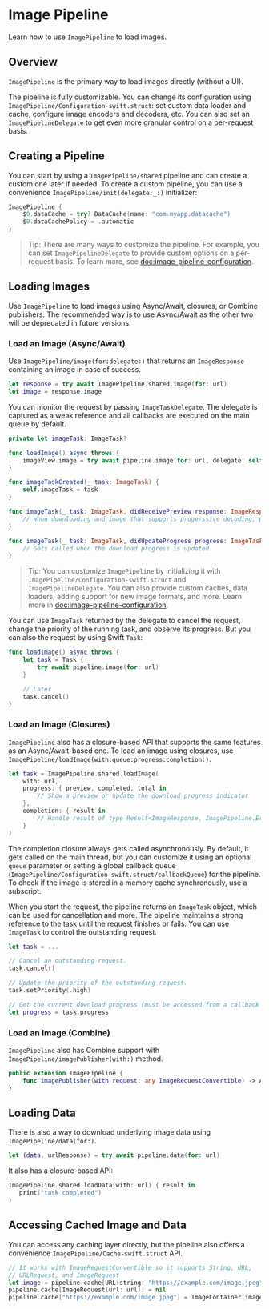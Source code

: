 # Image Pipeline

Learn how to use ``ImagePipeline`` to load images.

## Overview

``ImagePipeline`` is the primary way to load images directly (without a UI).

The pipeline is fully customizable. You can change its configuration using ``ImagePipeline/Configuration-swift.struct``: set custom data loader and cache, configure image encoders and decoders, etc. You can also set an ``ImagePipelineDelegate`` to get even more granular control on a per-request basis.

## Creating a Pipeline

You can start by using a ``ImagePipeline/shared`` pipeline and can create a custom one later if needed. To create a custom pipeline, you can use a convenience ``ImagePipeline/init(delegate:_:)`` initializer:

```swift
ImagePipeline {
    $0.dataCache = try? DataCache(name: "com.myapp.datacache")
    $0.dataCachePolicy = .automatic
}
```

> Tip: There are many ways to customize the pipeline. For example, you can set ``ImagePipelineDelegate`` to provide custom options on a per-request basis. To learn more, see <doc:image-pipeline-configuration>.

## Loading Images

Use ``ImagePipeline`` to load images using Async/Await, closures, or Combine publishers. The recommended way is to use Async/Await as the other two will be deprecated in future versions.

### Load an Image (Async/Await)

Use ``ImagePipeline/image(for:delegate:)`` that returns an ``ImageResponse`` containing an image in case of success.

```swift
let response = try await ImagePipeline.shared.image(for: url)
let image = response.image
```

You can monitor the request by passing ``ImageTaskDelegate``. The delegate is captured as a weak reference and all callbacks are executed on the main queue by default.

```swift
private let imageTask: ImageTask?

func loadImage() async throws {
    imageView.image = try await pipeline.image(for: url, delegate: self).image
}

func imageTaskCreated(_ task: ImageTask) {
    self.imageTask = task
}

func imageTask(_ task: ImageTask, didReceivePreview response: ImageResponse) {
    // When downloading and image that supports progerssive decoding, previews are delivered here.
}

func imageTask(_ task: ImageTask, didUpdateProgress progress: ImageTask.Progress) {
    // Gets called when the download progress is updated.
}
```

> Tip: You can customize ``ImagePipeline`` by initializing it with ``ImagePipeline/Configuration-swift.struct`` and ``ImagePipelineDelegate``. You can also provide custom caches, data loaders, adding support for new image formats, and more. Learn more in <doc:image-pipeline-configuration>.

You can use `ImageTask` returned by the delegate to cancel the request, change the priority of the running task, and observe its progress. But you can also the request by using Swift `Task`:

```swift
func loadImage() async throws {
    let task = Task {
        try await pipeline.image(for: url)
    }

    // Later
    task.cancel()
}
```

### Load an Image (Closures)

``ImagePipeline`` also has a closure-based API that supports the same features as an Async/Await-based one. To load an image using closures, use ``ImagePipeline/loadImage(with:queue:progress:completion:)``.

```swift
let task = ImagePipeline.shared.loadImage(
    with: url,
    progress: { preview, completed, total in
        // Show a preview or update the download progress indicator
    },
    completion: { result in
        // Handle result of type Result<ImageResponse, ImagePipeline.Error>
    }
)
```

The completion closure always gets called asynchronously. By default, it gets called on the main thread, but you can customize it using an optional `queue` parameter or setting a global callback queue (``ImagePipeline/Configuration-swift.struct/callbackQueue``) for the pipeline. To check if the image is stored in a memory cache synchronously, use a subscript.

When you start the request, the pipeline returns an ``ImageTask`` object, which can be used for cancellation and more. The pipeline maintains a strong reference to the task until the request finishes or fails. You can use ``ImageTask`` to control the outstanding request.

```swift
let task = ...

// Cancel an outstanding request.
task.cancel()

// Update the priority of the outstanding request.
task.setPriority(.high)

// Get the current download progress (must be accessed from a callback queue).
let progress = task.progress
```

### Load an Image (Combine)

``ImagePipeline`` also has Combine support with ``ImagePipeline/imagePublisher(with:)`` method.

```swift
public extension ImagePipeline {
    func imagePublisher(with request: any ImageRequestConvertible) -> AnyPublisher<ImageResponse, Error>
}
```

## Loading Data

There is also a way to download underlying image data using ``ImagePipeline/data(for:)``.

```swift
let (data, urlResponse) = try await pipeline.data(for: url)
```

It also has a closure-based API:

```swift
ImagePipeline.shared.loadData(with: url) { result in
   print("task completed")
)
```

## Accessing Cached Image and Data

You can access any caching layer directly, but the pipeline also offers a convenience ``ImagePipeline/Cache-swift.struct`` API.

```swift
// It works with ImageRequestConvertible so it supports String, URL,
// URLRequest, and ImageRequest
let image = pipeline.cache[URL(string: "https://example.com/image.jpeg")!]
pipeline.cache[ImageRequest(url: url)] = nil
pipeline.cache["https://example.com/image.jpeg"] = ImageContainer(image: image)
```
